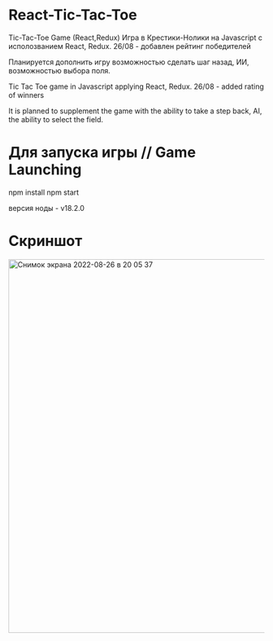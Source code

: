 # React-Tic-Tac-Toe
Tic-Tac-Toe Game (React,Redux)
Игра в Крестики-Нолики на Javascript с исполозванием React, Redux.
26/08 - добавлен рейтинг победителей

Планируется дополнить игру возможностью сделать шаг назад, ИИ, возможностью выбора поля.

Tic Tac Toe game in Javascript applying React, Redux.
26/08 - added rating of winners

It is planned to supplement the game with the ability to take a step back, AI, the ability to select the field.

# Для запуска игры // Game Launching
npm install
npm start

версия ноды - v18.2.0


# Скриншот


<img width="734" alt="Снимок экрана 2022-08-26 в 20 05 37" src="https://user-images.githubusercontent.com/105541761/186957327-4ff64830-42fb-4288-b29c-415968a3d590.png">



